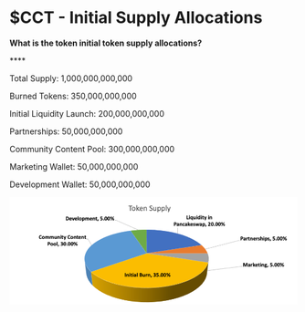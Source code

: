 # $CCT - Initial Supply Allocations

**What is the token initial token supply allocations?**

&#x20;****&#x20;

Total Supply: 1,000,000,000,000

Burned Tokens: 350,000,000,000

Initial Liquidity Launch: 200,000,000,000

Partnerships: 50,000,000,000

&#x20;Community Content Pool: 300,000,000,000

Marketing Wallet: 50,000,000,000

Development Wallet: 50,000,000,000

![](<../../../.gitbook/assets/Picture1 (1) (1).png>)
